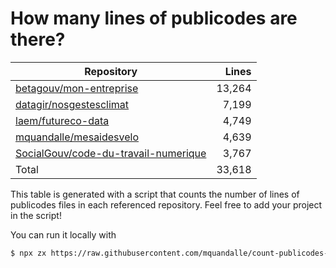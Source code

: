 # How many lines of publicodes are there?

<!--table:start-->
| Repository | Lines |
| --- | --: |
| [betagouv/mon-entreprise](https://github.com/betagouv/mon-entreprise/tree/master/modele-social/règles) | 13,264 |
| [datagir/nosgestesclimat](https://github.com/datagir/nosgestesclimat/tree/master/data) | 7,199 |
| [laem/futureco-data](https://github.com/laem/futureco-data/tree/master/) | 4,749 |
| [mquandalle/mesaidesvelo](https://github.com/mquandalle/mesaidesvelo/tree/master/src) | 4,639 |
| [SocialGouv/code-du-travail-numerique](https://github.com/SocialGouv/code-du-travail-numerique/tree/master/packages/code-du-travail-modeles/src/modeles) | 3,767 |
| Total | 33,618 |
<!--table:end-->

This table is generated with a script that counts the number of lines of publicodes files in each referenced repository. Feel free to add your project in the script!

You can run it locally with

```sh
$ npx zx https://raw.githubusercontent.com/mquandalle/count-publicodes-lines/master/count-publicodes-lines.mjs
```
